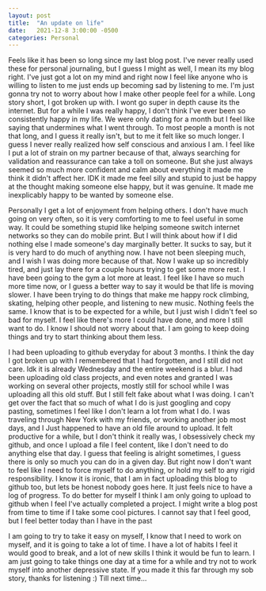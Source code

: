 ```yaml
---
layout: post
title:  "An update on life"
date:   2021-12-8 3:00:00 -0500
categories: Personal
---
```

Feels like it has been so long since my last blog post. I've never really used these for personal journaling, but I guess I might as well, I mean its my blog right. I've just got a lot on my mind and right now I feel like anyone who is willing to listen to me just ends up becoming sad by listening to me. I'm just gonna try not to worry about how I make other people feel for a while. Long story short, I got broken up with. I wont go super in depth cause its the internet. But for a while I was really happy, I don't think I've ever been so consistently happy in my life. We were only dating for a month but I feel like saying that undermines what I went through. To most people a month is not that long, and I guess it really isn't, but to me it felt like so much longer. I guess I never really realized how self conscious and anxious I am. I feel like I put a lot of strain on my partner because of that, always searching for validation and reassurance can take a toll on someone. But she just always seemed so much more confident and calm about everything it made me think it didn't affect her. IDK it made me feel silly and stupid to just be happy at the thought making someone else happy, but it was genuine. It made me inexplicably happy to be wanted by someone else.

Personally I get a lot of enjoyment from helping others. I don't have much going on very often, so it is very comforting to me to feel useful in some way. It could be something stupid like helping someone switch internet networks so they can do mobile print. But I will think about how if I did nothing else I made someone's day marginally better. It sucks to say, but it is very hard to do much of anything now. I have not been sleeping much, and I wish I was doing more because of that. Now I wake up so incredibly tired, and just lay there for a couple hours trying to get some more rest. I have been going to the gym a lot more at least. I feel like I have so much more time now, or I guess a better way to say it would be that life is moving slower. I have been trying to do things that make me happy rock climbing, skating, helping other people, and listening to new music. Nothing feels the same. I know that is to be expected for a while, but I just wish I didn't feel so bad for myself. I feel like there's more I could have done, and more I still want to do. I know I should not worry about that. I am going to keep doing things and try to start thinking about them less.

I had been uploading to github everyday for about 3 months. I think the day I got broken up with I remembered that I had forgotten, and I still did not care. Idk it is already Wednesday and the entire weekend is a blur. I had been uploading old class projects, and even notes and granted I was working on several other projects, mostly still for school while I was uploading all this old stuff. But I still felt fake about what I was doing. I can't get over the fact that so much of what I do is just googling and copy pasting, sometimes I feel like I don't learn a lot from what I do. I was traveling through New York with my friends, or working another job most days, and I Just happened to have an old file around to upload. It felt productive for a while, but I don't think it really was, I obsessively check my github, and once I upload a file I feel content, like I don't need to do anything else that day. I guess that feeling is alright sometimes, I guess there is only so much you can do in a given day. But right now I don't want to feel like I need to force myself to do anything, or hold my self to any rigid responsibility. I know it is ironic, that I am in fact uploading this blog to github too, but lets be honest nobody goes here. It just feels nice to have a log of progress. To do better for myself I think I am only going to upload to github when I feel I've actually completed a project. I might write a blog post from time to time if I take some cool pictures. I cannot say that I feel good, but I feel better today than I have in the past

I am going to try to take it easy on myself, I know that I need to work on myself, and it is going to take a lot of time. I have a lot of habits I feel it would good to break, and a lot of new skills I think it would be fun to learn. I am just going to take things one day at a time for a while and try not to work myself into another depressive state. If you made it this far through my sob story, thanks for listening :)
Till next time...
